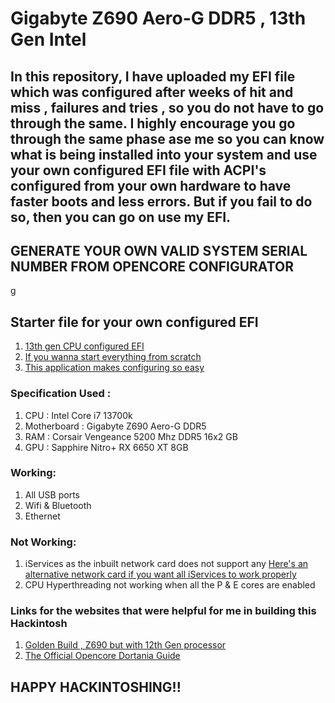 # Gigabyte Z690 Aero-G DDR5 , 13th Gen Intel

## In this repository, I have uploaded my EFI file which was configured after weeks of hit and miss , failures and tries , so you do not have to go through the same. I highly encourage you go through the same phase ase me so you can know what is being installed into your system and use your own configured EFI file with ACPI's configured from your own hardware to have faster boots and less errors. But if you fail to do so, then you can go on use my EFI. 

## __GENERATE YOUR OWN VALID SYSTEM SERIAL NUMBER FROM OPENCORE CONFIGURATOR__
g
## Starter file for your own configured EFI
1. [13th gen CPU configured EFI](https://github.com/luchina-gabriel/BASE-EFI-INTEL-DESKTOP-13THGEN-RAPTOR-LAKE)
1. [If you wanna start everything from scratch](https://github.com/acidanthera/OpenCorePkg/releases/)
1. [This application makes configuring so easy](https://mackie100projects.altervista.org/download-opencore-configurator/)

### Specification Used :
1. CPU : Intel Core i7 13700k
1. Motherboard : Gigabyte Z690 Aero-G DDR5
1. RAM : Corsair Vengeance 5200 Mhz DDR5 16x2 GB
1. GPU : Sapphire Nitro+ RX 6650 XT 8GB

### Working:
1. All USB ports
1. Wifi & Bluetooth
1. Ethernet

### Not Working:
1. iServices as the inbuilt network card does not support any
[Here's an alternative network card if you want all iServices to work properly](https://www.amazon.com/dp/B07VCCZS54/ref=sspa_dk_detail_4?psc=1&pd_rd_i=B07VCCZS54&pd_rd_w=3TSJu&content-id=amzn1.sym.08ba9b95-1385-44b0-b652-c46acdff309c&pf_rd_p=08ba9b95-1385-44b0-b652-c46acdff309c&pf_rd_r=BE7HBW9D1ZX4H0Q1R3RS&pd_rd_wg=cDj8X&pd_rd_r=617bb679-e095-4cdb-afba-3d1d9e1e7fed&s=electronics&sp_csd=d2lkZ2V0TmFtZT1zcF9kZXRhaWxfdGhlbWF0aWM&spLa=ZW5jcnlwdGVkUXVhbGlmaWVyPUEyUU9LNDJZM0JQMEY3JmVuY3J5cHRlZElkPUEwMzQ1OTMyMUdERllEQ1FaWFU5SCZlbmNyeXB0ZWRBZElkPUEwMzA0MjQyMkNEOFBIODVEOU1WRiZ3aWRnZXROYW1lPXNwX2RldGFpbF90aGVtYXRpYyZhY3Rpb249Y2xpY2tSZWRpcmVjdCZkb05vdExvZ0NsaWNrPXRydWU=)
1. CPU Hyperthreading not working when all the P & E cores are enabled

### Links for the websites that were helpful for me in building this Hackintosh
1. [Golden Build , Z690 but with 12th Gen processor](https://www.tonymacx86.com/threads/gigabyte-z690-aero-g-i5-12600k-amd-rx-6800-xt.317179/)
1. [The Official Opencore Dortania Guide](https://dortania.github.io/OpenCore-Install-Guide/)

## HAPPY HACKINTOSHING!!